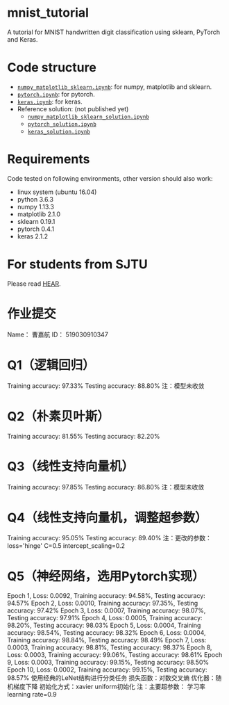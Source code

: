 # mnist_tutorial
A tutorial for MNIST handwritten digit classification using sklearn, PyTorch and Keras.

# Code structure
* [`numpy_matplotlib_sklearn.ipynb`](numpy_matplotlib_sklearn.ipynb): for numpy, matplotlib and sklearn.
* [`pytorch.ipynb`](pytorch.ipynb): for pytorch.
* [`keras.ipynb`](keras.ipynb): for keras.
* Reference solution: (not published yet)
    * [`numpy_matplotlib_sklearn_solution.ipynb`](numpy_matplotlib_sklearn_solution.ipynb)
    * [`pytorch_solution.ipynb`](pytorch_solution.ipynb)
    * [`keras_solution.ipynb`](keras_solution.ipynb)

# Requirements
Code tested on following environments, other version should also work:
* linux system (ubuntu 16.04) 
* python 3.6.3
* numpy 1.13.3
* matplotlib 2.1.0
* sklearn 0.19.1
* pytorch 0.4.1
* keras 2.1.2

# For students from SJTU
Please read [HEAR](EE369.md).

# 作业提交
Name： 曹嘉航
ID： 519030910347
# Q1（逻辑回归）
Training accuracy: 97.33%
Testing accuracy: 88.80%
注：模型未收敛
# Q2（朴素贝叶斯）
Training accuracy: 81.55%
Testing accuracy: 82.20%
# Q3（线性支持向量机）
Training accuracy: 97.85%
Testing accuracy: 86.80%
注：模型未收敛
# Q4（线性支持向量机，调整超参数）
Training accuracy: 95.05%
Testing accuracy: 89.40%
注：更改的参数：
loss='hinge'
C=0.5
intercept_scaling=0.2
# Q5（神经网络，选用Pytorch实现）
Epoch 1, Loss: 0.0092, Training accuracy: 94.58%, Testing accuracy: 94.57%
Epoch 2, Loss: 0.0010, Training accuracy: 97.35%, Testing accuracy: 97.42%
Epoch 3, Loss: 0.0007, Training accuracy: 98.07%, Testing accuracy: 97.91%
Epoch 4, Loss: 0.0005, Training accuracy: 98.20%, Testing accuracy: 98.03%
Epoch 5, Loss: 0.0004, Training accuracy: 98.54%, Testing accuracy: 98.32%
Epoch 6, Loss: 0.0004, Training accuracy: 98.84%, Testing accuracy: 98.49%
Epoch 7, Loss: 0.0003, Training accuracy: 98.81%, Testing accuracy: 98.37%
Epoch 8, Loss: 0.0003, Training accuracy: 99.06%, Testing accuracy: 98.61%
Epoch 9, Loss: 0.0003, Training accuracy: 99.15%, Testing accuracy: 98.50%
Epoch 10, Loss: 0.0002, Training accuracy: 99.15%, Testing accuracy: 98.57%
使用经典的LeNet结构进行分类任务
损失函数：对数交叉熵
优化器：随机梯度下降
初始化方式：xavier uniform初始化
注：主要超参数：
学习率learning rate=0.9
